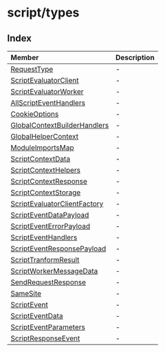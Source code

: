 # script/types

## Index

| Member | Description |
| :------ | :------ |
| [RequestType](enumerations/RequestType.md) | - |
| [ScriptEvaluatorClient](classes/ScriptEvaluatorClient.md) | - |
| [ScriptEvaluatorWorker](classes/ScriptEvaluatorWorker.md) | - |
| [AllScriptEventHandlers](interfaces/AllScriptEventHandlers.md) | - |
| [CookieOptions](interfaces/CookieOptions.md) | - |
| [GlobalContextBuilderHandlers](interfaces/GlobalContextBuilderHandlers.md) | - |
| [GlobalHelperContext](interfaces/GlobalHelperContext.md) | - |
| [ModuleImportsMap](interfaces/ModuleImportsMap.md) | - |
| [ScriptContextData](interfaces/ScriptContextData.md) | - |
| [ScriptContextHelpers](interfaces/ScriptContextHelpers.md) | - |
| [ScriptContextResponse](interfaces/ScriptContextResponse.md) | - |
| [ScriptContextStorage](interfaces/ScriptContextStorage.md) | - |
| [ScriptEvaluatorClientFactory](interfaces/ScriptEvaluatorClientFactory.md) | - |
| [ScriptEventDataPayload](interfaces/ScriptEventDataPayload.md) | - |
| [ScriptEventErrorPayload](interfaces/ScriptEventErrorPayload.md) | - |
| [ScriptEventHandlers](interfaces/ScriptEventHandlers.md) | - |
| [ScriptEventResponsePayload](interfaces/ScriptEventResponsePayload.md) | - |
| [ScriptTranformResult](interfaces/ScriptTranformResult.md) | - |
| [ScriptWorkerMessageData](interfaces/ScriptWorkerMessageData.md) | - |
| [SendRequestResponse](interfaces/SendRequestResponse.md) | - |
| [SameSite](type-aliases/SameSite.md) | - |
| [ScriptEvent](type-aliases/ScriptEvent.md) | - |
| [ScriptEventData](type-aliases/ScriptEventData.md) | - |
| [ScriptEventParameters](type-aliases/ScriptEventParameters.md) | - |
| [ScriptResponseEvent](type-aliases/ScriptResponseEvent.md) | - |
